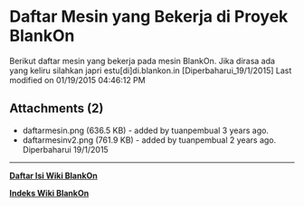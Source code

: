 # Daftar Mesin yang Bekerja di Proyek BlankOn
Berikut daftar mesin yang bekerja pada mesin BlankOn. Jika dirasa ada yang
keliru silahkan japri estu[di]di.blankon.in [Diperbaharui_19/1/2015]
Last modified on 01/19/2015 04:46:12 PM

## Attachments (2)
  * daftarmesin.png​ (636.5 KB) - added by tuanpembual 3 years ago.
  * daftarmesinv2.png​ (761.9 KB) - added by tuanpembual 2 years ago.
      Diperbaharui 19/1/2015

---
[**Daftar Isi Wiki BlankOn**](/DaftarIsi/README.html)
 
[**Indeks Wiki BlankOn**](/Indeks.html)
